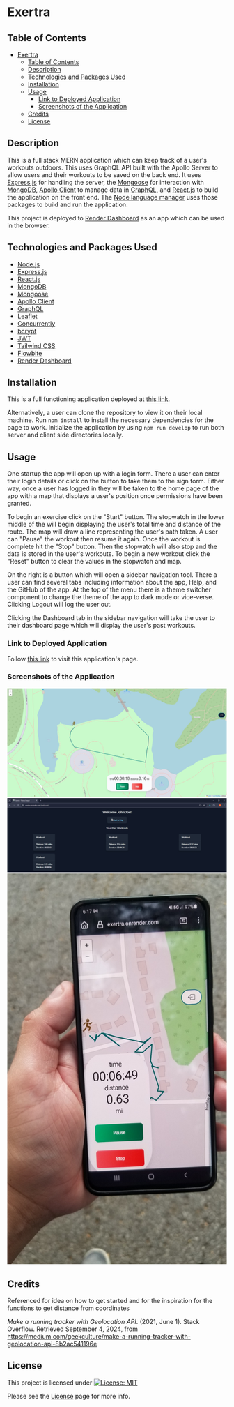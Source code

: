 # Exertra

## Table of Contents

- [Exertra](#exertra)
  - [Table of Contents](#table-of-contents)
  - [Description](#description)
  - [Technologies and Packages Used](#technologies-and-packages-used)
  - [Installation](#installation)
  - [Usage](#usage)
    - [Link to Deployed Application](#link-to-deployed-application)
    - [Screenshots of the Application](#screenshots-of-the-application)
  - [Credits](#credits)
  - [License](#license)

## Description

This is a full stack MERN application which can keep track of a user's workouts outdoors. This uses GraphQL API built with the Apollo Server to allow users and their workouts to be saved on the back end. It uses [Express.js](https://expressjs.com/) for handling the server, the [Mongoose](https://mongoosejs.com/) for interaction with [MongoDB](https://www.mongodb.com/docs/atlas/), [Apollo Client](https://www.apollographql.com/docs/react/) to manage data in [GraphQL](https://graphql.org/), and [React.js](https://react.dev/) to build the application on the front end. The [Node language manager](https://expressjs.com/) uses those packages to build and run the application.

This project is deployed to [Render Dashboard](https://dashboard.render.com/) as an app which can be used in the browser.

## Technologies and Packages Used

- [Node.js](https://nodejs.org/en)
- [Express.js](https://expressjs.com/)
- [React.js](https://react.dev/)
- [MongoDB](https://www.mongodb.com/docs/atlas/)
- [Mongoose](https://mongoosejs.com/)
- [Apollo Client](https://www.apollographql.com/docs/react/)
- [GraphQL](https://graphql.org/)
- [Leaflet](https://leafletjs.com/reference.html)
- [Concurrently](https://www.npmjs.com/package/concurrently)
- [bcrypt](https://www.npmjs.com/package/bcrypt)
- [JWT](https://jwt.io/introduction)
- [Tailwind CSS](https://tailwindcss.com/docs/guides/create-react-app)
- [Flowbite](https://flowbite.com/docs/getting-started/react/)
- [Render Dashboard](https://dashboard.render.com/)
  
## Installation

This is a full functioning application deployed at [this link](https://exertra.onrender.com/).

Alternatively, a user can clone the repository to view it on their local machine. Run `npm install` to install the necessary dependencies for the page to work. Initialize the application by using `npm run develop` to run both server and client side directories locally.

## Usage

One startup the app will open up with a login form. There a user can enter their login details or click on the button to take them to the sign form. Either way, once a user has logged in they will be taken to the home page of the app with a map that displays a user's position once permissions have been granted.

To begin an exercise click on the "Start" button. The stopwatch in the lower middle of the will begin displaying the user's total time and distance of the route. The map will draw a line representing the user's path taken. A user can "Pause" the workout then resume it again. Once the workout is complete hit the "Stop" button. Then the stopwatch will also stop and the data is stored in the user's workouts. To begin a new workout click the "Reset" button to clear the values in the stopwatch and map.

On the right is a button which will open a sidebar navigation tool. There a user can find several tabs including information about the app, Help, and the GitHub of the app. At the top of the menu there is a theme switcher component to change the theme of the app to dark mode or vice-verse. Clicking Logout will log the user out.

Clicking the Dashboard tab in the sidebar navigation will take the user to their dashboard page which will display the user's past workouts.

### Link to Deployed Application

Follow [this link](https://exertra.onrender.com/) to visit this application's page.

### Screenshots of the Application

![Navigation](/client/assets/images/exertra-screenshot1.jpg)
![Dashboard](/client/assets/images/exertra-screenshot2.jpg)
![Live Field Use](/client/assets/images/live-app-function.jpg)

## Credits

Referenced for idea on how to get started and for the inspiration for the functions to get distance from coordinates

_Make a running tracker with Geolocation API_. (2021, June 1). Stack Overflow. Retrieved September 4, 2024, from https://medium.com/geekculture/make-a-running-tracker-with-geolocation-api-8b2ac541196e
  
## License

This project is licensed under [![License: MIT](https://img.shields.io/badge/License-MIT-yellow.svg)](https://opensource.org/licenses/MIT)

Please see the [License](https://opensource.org/licenses/MIT) page for more info.
